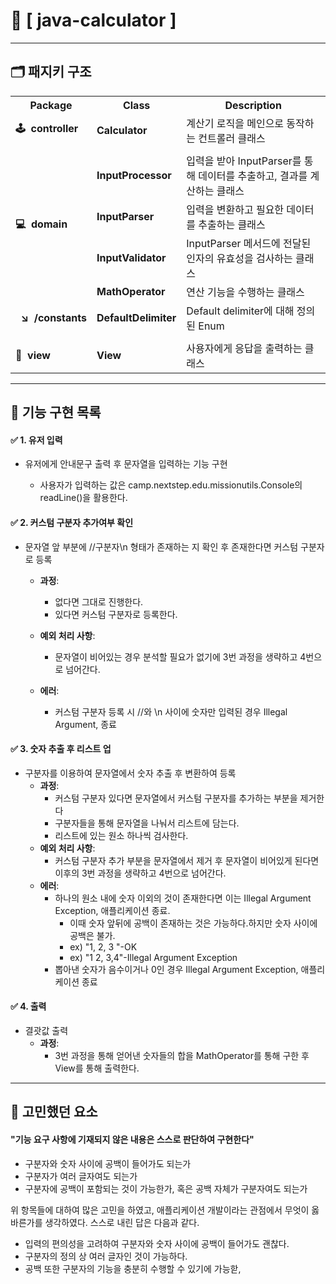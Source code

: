 # 🔢  **[&nbsp;java-calculator&nbsp;]**

----

## 🗂 패지키 구조

<div>
<table>
<tr>
<th>Package</th>
<th>Class</th>
<th>Description</th>
</tr>

<tr>
<td><b>🕹&nbsp;&nbsp;controller</b></td>
<td><b>Calculator</b></td>
<td>계산기 로직을 메인으로 동작하는 컨트롤러 클래스</td>
</tr>

<tr><td colspan="3"></td></tr>

<tr>
<td rowspan="4"><b>💻  domain</b></td>
<td><b>InputProcessor</b></td>
<td>입력을 받아 InputParser를 통해 데이터를 추출하고, 결과를 계산하는 클래스</td>
</tr>

<tr>
<td><b>InputParser</b></td>
<td> 입력을 변환하고 필요한 데이터를 추출하는 클래스 </td>
</tr>

<tr>
<td><b>InputValidator</b></td>
<td>InputParser 메서드에 전달된 인자의 유효성을 검사하는 클래스</td>
</tr>

<tr>
<td><b>MathOperator</b></td>
<td>연산 기능을 수행하는 클래스</td>
</tr>

<tr>
<td><b>  ↘️  /constants</b></td>
<td><b>DefaultDelimiter</b></td>
<td> Default delimiter에 대해 정의된 Enum</td>
</tr>

<tr><td colspan="3"></td></tr>

<tr>
<td rowspan="1"><b>💬  view</b></td>
<td><b>View</b></td>
<td>사용자에게 응답을 출력하는 클래스</td>
</tr>

</table>
</div>


---

## 📝 기능 구현 목록

#### ✅ 1. 유저 입력

- 유저에게 안내문구 출력 후 문자열을 입력하는 기능 구현

    - 사용자가 입력하는 값은 camp.nextstep.edu.missionutils.Console의 readLine()을 활용한다.

#### ✅ 2. 커스텀 구분자 추가여부 확인

- 문자열 앞 부분에 //구분자\n 형태가 존재하는 지 확인 후 존재한다면 커스텀 구분자로 등록
    - **과정**:
        - 없다면 그대로 진행한다.
        - 있다면 커스텀 구분자로 등록한다.

    - **예외 처리 사항**:
        - 문자열이 비어있는 경우 분석할 필요가 없기에 3번 과정을 생략하고 4번으로 넘어간다.

    - **에러**:
        - 커스텀 구분자 등록 시 //와 \n 사이에 숫자만 입력된 경우 Illegal Argument, 종료

#### ✅ 3. 숫자 추출 후 리스트 업

- 구분자를 이용하여 문자열에서 숫자 추출 후 변환하여 등록
    - **과정**:
        - 커스텀 구분자 있다면 문자열에서 커스텀 구분자를 추가하는 부분을 제거한다
        - 구분자들을 통해 문자열을 나눠서 리스트에 담는다.
        - 리스트에 있는 원소 하나씩 검사한다.
    - **예외 처리 사항**:
        - 커스텀 구분자 추가 부분을 문자열에서 제거 후 문자열이 비어있게 된다면 이후의 3번 과정을 생략하고 4번으로 넘어간다.
    - **에러**:
        - 하나의 원소 내에 숫자 이외의 것이 존재한다면 이는 Illegal Argument Exception, 애플리케이션 종료.
            - 이때 숫자 앞뒤에 공백이 존재하는 것은 가능하다.하지만 숫자 사이에 공백은 불가.
            - ex) "1, 2, 3 "-OK
            - ex) "1 2, 3,4"-Illegal Argument Exception
        - 뽑아낸 숫자가 음수이거나 0인 경우 Illegal Argument Exception, 애플리케이션 종료

#### ✅ 4. 출력

- 결괏값 출력
    - **과정**:
        - 3번 과정을 통해 얻어낸 숫자들의 합을 MathOperator를 통해 구한 후 View를 통해 출력한다.

---

## 🧐 고민했던 요소

#### "기능 요구 사항에 기재되지 않은 내용은 스스로 판단하여 구현한다"

- 구분자와 숫자 사이에 공백이 들어가도 되는가
- 구분자가 여러 글자여도 되는가
- 구분자에 공백이 포함되는 것이 가능한가, 혹은 공백 자체가 구분자여도 되는가

위 항목들에 대하여 많은 고민을 하였고, 애플리케이션 개발이라는 관점에서 무엇이 옳바른가를 생각하였다.
스스로 내린 답은 다음과 같다.

- 입력의 편의성을 고려하여 구분자와 숫자 사이에 공백이 들어가도 괜찮다.
- 구분자의 정의 상 여러 글자인 것이 가능하다.
- 공백 또한 구분자의 기능을 충분히 수행할 수 있기에 가능핟,



